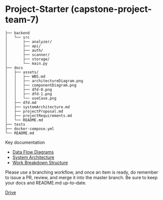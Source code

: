 # Project-Starter (capstone-project-team-7)

```text
├── backend
│   └── src
│       ├── analyzer/
│       ├── api/
│       ├── auth/
│       ├── scanner/
│       ├── storage/
│       └── main.py
├── docs
│   ├── assets/
│   │   ├── WBS.md
│   │   ├── architectureDiagram.png
│   │   ├── componentDiagram.png
│   │   ├── dfd-0.png
│   │   ├── dfd-1.png
│   │   └── useCase.png
│   ├── dfd.md
│   ├── systemArchitecture.md
│   ├── projectProposal.md
│   ├── projectRequirements.md
│   └── README.md
├── tests
├── docker-compose.yml
└── README.md
```

Key documentation

- [Data Flow Diagrams](docs/dfd.md)
- [System Architecture](docs/systemArchitecture.md)
- [Work Breakdown Structure](docs/assets/WBS.md)

Please use a branching workflow, and once an item is ready, do remember to issue a PR, review, and merge it into the master branch. Be sure to keep your docs and README.md up-to-date.

[Drive](https://drive.google.com/drive/folders/1Ic_HO0ReyS5_xveO-FNnUX63wc-phoV9?usp=sharing)
